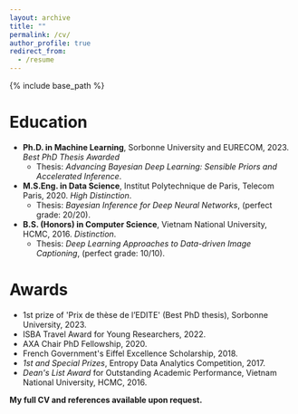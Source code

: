 ```yaml
---
layout: archive
title: ""
permalink: /cv/
author_profile: true
redirect_from:
  - /resume
---
```


{% include base_path %}

Education
======
* **Ph.D. in Machine Learning**, Sorbonne University and EURECOM, 2023. *Best PhD Thesis Awarded*
  * Thesis: *Advancing Bayesian Deep Learning: Sensible Priors and Accelerated Inference*.
* **M.S.Eng. in Data Science**, Institut Polytechnique de Paris, Telecom Paris, 2020. *High Distinction*.
  * Thesis: *Bayesian Inference for Deep Neural Networks*, (perfect grade: 20/20).
* **B.S. (Honors) in Computer Science**, Vietnam National University, HCMC, 2016. *Distinction*.
  * Thesis: *Deep Learning Approaches to Data-driven Image Captioning*, (perfect grade: 10/10).


Awards
======
* 1st prize of 'Prix de thèse de l’EDITE' (Best PhD thesis), Sorbonne University, 2023.
* ISBA Travel Award for Young Researchers, 2022.
* AXA Chair PhD Fellowship, 2020.
* French Government's Eiffel Excellence Scholarship, 2018.
* *1st and Special Prizes*, Entropy Data Analytics Competition, 2017.
* *Dean's List Award* for Outstanding Academic Performance, Vietnam National University, HCMC, 2016.

**My full CV and references available upon request.**
